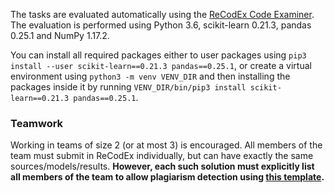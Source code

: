 The tasks are evaluated automatically using the [ReCodEx Code
Examiner](https://recodex.mff.cuni.cz/). The evaluation is
performed using Python 3.6, scikit-learn 0.21.3, pandas 0.25.1 and NumPy 1.17.2.

You can install all required packages either to user packages using
`pip3 install --user scikit-learn==0.21.3 pandas==0.25.1`,
or create a virtual environment using `python3 -m venv VENV_DIR`
and then installing the packages inside it by running
`VENV_DIR/bin/pip3 install scikit-learn==0.21.3 pandas==0.25.1`.

### Teamwork

Working in teams of size 2 (or at most 3) is encouraged. All members of the team
must submit in ReCodEx individually, but can have exactly the same
sources/models/results. **However, each such solution must explicitly list all
members of the team to allow plagiarism detection using
[this template](https://github.com/ufal/npfl129/tree/master/labs/team_description.py).**
